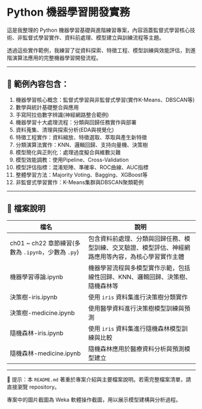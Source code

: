 # Python 機器學習開發實務

這是我整理的 Python 機器學習基礎與進階練習專案，內容涵蓋監督式學習核心技術、非監督式學習實作、資料前處理、模型建立與訓練流程等主題。

透過這些實作範例，我練習了從資料探索、特徵工程、模型訓練與效能評估，到進階演算法應用的完整機器學習開發流程。

---

## 📌 範例內容包含：

1. 機器學習核心概念：監督式學習與非監督式學習(實作K-Means、DBSCAN等)
2. 數學與統計基礎整合與應用
3. 手寫阿拉伯數字辨識(神經網路整合範例)
4. 機器學習十大處理流程：分類與回歸任務實作與部署
5. 資料蒐集、清理與探索分析(EDA與視覺化)
6. 特徵工程實作：資料縮放、特徵選取、萃取與產生新特徵
7. 分類演算法實作：KNN、邏輯回歸、支持向量機、決策樹
8. 模型簡化與正則化：處理過度擬合與維數災難
9. 模型效能調教：使用Pipeline、Cross-Validation
10. 模型評估指標：混淆矩陣、準確率、ROC曲線、AUC指標
11. 整體學習方法：Majority Voting、Bagging、XGBoost等
12. 非監督式學習實作：K-Means集群與DBSCAN聚類範例

---

## 📁 檔案說明

| 檔名                              | 說明                                                                                     |
|----------------------------------|------------------------------------------------------------------------------------------|
| ch01 ~ ch22 章節練習(多數為 `.ipynb`，少數為 `.py`) | 包含資料前處理、分類與回歸任務、模型訓練、交叉驗證、模型評估、神經網路應用等內容，為核心學習實作主體 |
| 機器學習導論.ipynb                | 機器學習流程與多模型實作示範，包括線性回歸、KNN、邏輯回歸、決策樹、隨機森林等                     |
| 決策樹-iris.ipynb                 | 使用 `iris` 資料集進行決策樹分類實作                                                     |
| 決策樹-medicine.ipynb             | 使用醫學資料進行決策樹模型訓練與預測                                                     |
| 隨機森林-iris.ipynb               | 使用 `iris` 資料集進行隨機森林模型訓練與比較                                               |
| 隨機森林-medicine.ipynb           | 隨機森林應用於醫療資料分析與預測模型建立                                                 |

---

📌 提示：本 `README.md` 著重於專案介紹與主要檔案說明。若需完整檔案清單，請直接瀏覽 repository。
  
專案中的圖片截圖為 Weka 軟體操作截圖，用以展示模型建構與分析過程。